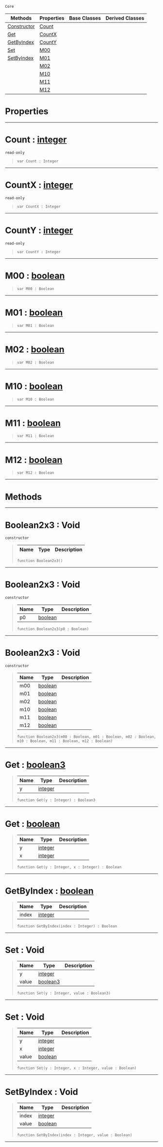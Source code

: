  `Core`

|Methods|Properties|Base Classes|Derived Classes|
|---|---|---|---|
|[ Constructor](https://github.com/PlasmaEngine/PlasmaDocs/blob/master/code_reference/lightning_base_types/boolean2x3.markdown#boolean2x3-void)|[ Count](https://github.com/PlasmaEngine/PlasmaDocs/blob/master/code_reference/lightning_base_types/boolean2x3.markdown#count-plasma-engine-docume)| | |
|[ Get](https://github.com/PlasmaEngine/PlasmaDocs/blob/master/code_reference/lightning_base_types/boolean2x3.markdown#get-plasma-engine-document)|[ CountX](https://github.com/PlasmaEngine/PlasmaDocs/blob/master/code_reference/lightning_base_types/boolean2x3.markdown#countx-plasma-engine-docum)| | |
|[ GetByIndex](https://github.com/PlasmaEngine/PlasmaDocs/blob/master/code_reference/lightning_base_types/boolean2x3.markdown#getbyindex-plasma-engine-d)|[ CountY](https://github.com/PlasmaEngine/PlasmaDocs/blob/master/code_reference/lightning_base_types/boolean2x3.markdown#county-plasma-engine-docum)| | |
|[ Set](https://github.com/PlasmaEngine/PlasmaDocs/blob/master/code_reference/lightning_base_types/boolean2x3.markdown#set-void)|[ M00](https://github.com/PlasmaEngine/PlasmaDocs/blob/master/code_reference/lightning_base_types/boolean2x3.markdown#m00-plasma-engine-document)| | |
|[ SetByIndex](https://github.com/PlasmaEngine/PlasmaDocs/blob/master/code_reference/lightning_base_types/boolean2x3.markdown#setbyindex-void)|[ M01](https://github.com/PlasmaEngine/PlasmaDocs/blob/master/code_reference/lightning_base_types/boolean2x3.markdown#m01-plasma-engine-document)| | |
| |[ M02](https://github.com/PlasmaEngine/PlasmaDocs/blob/master/code_reference/lightning_base_types/boolean2x3.markdown#m02-plasma-engine-document)| | |
| |[ M10](https://github.com/PlasmaEngine/PlasmaDocs/blob/master/code_reference/lightning_base_types/boolean2x3.markdown#m10-plasma-engine-document)| | |
| |[ M11](https://github.com/PlasmaEngine/PlasmaDocs/blob/master/code_reference/lightning_base_types/boolean2x3.markdown#m11-plasma-engine-document)| | |
| |[ M12](https://github.com/PlasmaEngine/PlasmaDocs/blob/master/code_reference/lightning_base_types/boolean2x3.markdown#m12-plasma-engine-document)| | |


 #  Properties


---  
 #  Count : [integer](https://github.com/PlasmaEngine/PlasmaDocs/blob/master/code_reference/lightning_base_types/integer.markdown)

 `read-only`

> 
> ``` lang=cpp, name=Lightning
> var Count : Integer


---  
 #  CountX : [integer](https://github.com/PlasmaEngine/PlasmaDocs/blob/master/code_reference/lightning_base_types/integer.markdown)

 `read-only`

> 
> ``` lang=cpp, name=Lightning
> var CountX : Integer


---  
 #  CountY : [integer](https://github.com/PlasmaEngine/PlasmaDocs/blob/master/code_reference/lightning_base_types/integer.markdown)

 `read-only`

> 
> ``` lang=cpp, name=Lightning
> var CountY : Integer


---  
 #  M00 : [boolean](https://github.com/PlasmaEngine/PlasmaDocs/blob/master/code_reference/lightning_base_types/boolean.markdown)

> 
> ``` lang=cpp, name=Lightning
> var M00 : Boolean


---  
 #  M01 : [boolean](https://github.com/PlasmaEngine/PlasmaDocs/blob/master/code_reference/lightning_base_types/boolean.markdown)

> 
> ``` lang=cpp, name=Lightning
> var M01 : Boolean


---  
 #  M02 : [boolean](https://github.com/PlasmaEngine/PlasmaDocs/blob/master/code_reference/lightning_base_types/boolean.markdown)

> 
> ``` lang=cpp, name=Lightning
> var M02 : Boolean


---  
 #  M10 : [boolean](https://github.com/PlasmaEngine/PlasmaDocs/blob/master/code_reference/lightning_base_types/boolean.markdown)

> 
> ``` lang=cpp, name=Lightning
> var M10 : Boolean


---  
 #  M11 : [boolean](https://github.com/PlasmaEngine/PlasmaDocs/blob/master/code_reference/lightning_base_types/boolean.markdown)

> 
> ``` lang=cpp, name=Lightning
> var M11 : Boolean


---  
 #  M12 : [boolean](https://github.com/PlasmaEngine/PlasmaDocs/blob/master/code_reference/lightning_base_types/boolean.markdown)

> 
> ``` lang=cpp, name=Lightning
> var M12 : Boolean


---  
 #  Methods


---  
 #  Boolean2x3 : Void

 `constructor`

> 
> |Name|Type|Description|
> |---|---|---|
> ``` lang=cpp, name=Lightning
> function Boolean2x3()
> ``` 


---  
 #  Boolean2x3 : Void

 `constructor`

> 
> |Name|Type|Description|
> |---|---|---|
> |p0|[boolean](https://github.com/PlasmaEngine/PlasmaDocs/blob/master/code_reference/lightning_base_types/boolean.markdown)| |
> ``` lang=cpp, name=Lightning
> function Boolean2x3(p0 : Boolean)
> ``` 


---  
 #  Boolean2x3 : Void

 `constructor`

> 
> |Name|Type|Description|
> |---|---|---|
> |m00|[boolean](https://github.com/PlasmaEngine/PlasmaDocs/blob/master/code_reference/lightning_base_types/boolean.markdown)| |
> |m01|[boolean](https://github.com/PlasmaEngine/PlasmaDocs/blob/master/code_reference/lightning_base_types/boolean.markdown)| |
> |m02|[boolean](https://github.com/PlasmaEngine/PlasmaDocs/blob/master/code_reference/lightning_base_types/boolean.markdown)| |
> |m10|[boolean](https://github.com/PlasmaEngine/PlasmaDocs/blob/master/code_reference/lightning_base_types/boolean.markdown)| |
> |m11|[boolean](https://github.com/PlasmaEngine/PlasmaDocs/blob/master/code_reference/lightning_base_types/boolean.markdown)| |
> |m12|[boolean](https://github.com/PlasmaEngine/PlasmaDocs/blob/master/code_reference/lightning_base_types/boolean.markdown)| |
> ``` lang=cpp, name=Lightning
> function Boolean2x3(m00 : Boolean, m01 : Boolean, m02 : Boolean, m10 : Boolean, m11 : Boolean, m12 : Boolean)
> ``` 


---  
 #  Get : [boolean3](https://github.com/PlasmaEngine/PlasmaDocs/blob/master/code_reference/lightning_base_types/boolean3.markdown)

> 
> |Name|Type|Description|
> |---|---|---|
> |y|[integer](https://github.com/PlasmaEngine/PlasmaDocs/blob/master/code_reference/lightning_base_types/integer.markdown)| |
> ``` lang=cpp, name=Lightning
> function Get(y : Integer) : Boolean3
> ``` 


---  
 #  Get : [boolean](https://github.com/PlasmaEngine/PlasmaDocs/blob/master/code_reference/lightning_base_types/boolean.markdown)

> 
> |Name|Type|Description|
> |---|---|---|
> |y|[integer](https://github.com/PlasmaEngine/PlasmaDocs/blob/master/code_reference/lightning_base_types/integer.markdown)| |
> |x|[integer](https://github.com/PlasmaEngine/PlasmaDocs/blob/master/code_reference/lightning_base_types/integer.markdown)| |
> ``` lang=cpp, name=Lightning
> function Get(y : Integer, x : Integer) : Boolean
> ``` 


---  
 #  GetByIndex : [boolean](https://github.com/PlasmaEngine/PlasmaDocs/blob/master/code_reference/lightning_base_types/boolean.markdown)

> 
> |Name|Type|Description|
> |---|---|---|
> |index|[integer](https://github.com/PlasmaEngine/PlasmaDocs/blob/master/code_reference/lightning_base_types/integer.markdown)| |
> ``` lang=cpp, name=Lightning
> function GetByIndex(index : Integer) : Boolean
> ``` 


---  
 #  Set : Void

> 
> |Name|Type|Description|
> |---|---|---|
> |y|[integer](https://github.com/PlasmaEngine/PlasmaDocs/blob/master/code_reference/lightning_base_types/integer.markdown)| |
> |value|[boolean3](https://github.com/PlasmaEngine/PlasmaDocs/blob/master/code_reference/lightning_base_types/boolean3.markdown)| |
> ``` lang=cpp, name=Lightning
> function Set(y : Integer, value : Boolean3)
> ``` 


---  
 #  Set : Void

> 
> |Name|Type|Description|
> |---|---|---|
> |y|[integer](https://github.com/PlasmaEngine/PlasmaDocs/blob/master/code_reference/lightning_base_types/integer.markdown)| |
> |x|[integer](https://github.com/PlasmaEngine/PlasmaDocs/blob/master/code_reference/lightning_base_types/integer.markdown)| |
> |value|[boolean](https://github.com/PlasmaEngine/PlasmaDocs/blob/master/code_reference/lightning_base_types/boolean.markdown)| |
> ``` lang=cpp, name=Lightning
> function Set(y : Integer, x : Integer, value : Boolean)
> ``` 


---  
 #  SetByIndex : Void

> 
> |Name|Type|Description|
> |---|---|---|
> |index|[integer](https://github.com/PlasmaEngine/PlasmaDocs/blob/master/code_reference/lightning_base_types/integer.markdown)| |
> |value|[boolean](https://github.com/PlasmaEngine/PlasmaDocs/blob/master/code_reference/lightning_base_types/boolean.markdown)| |
> ``` lang=cpp, name=Lightning
> function SetByIndex(index : Integer, value : Boolean)
> ``` 


---  
 

 